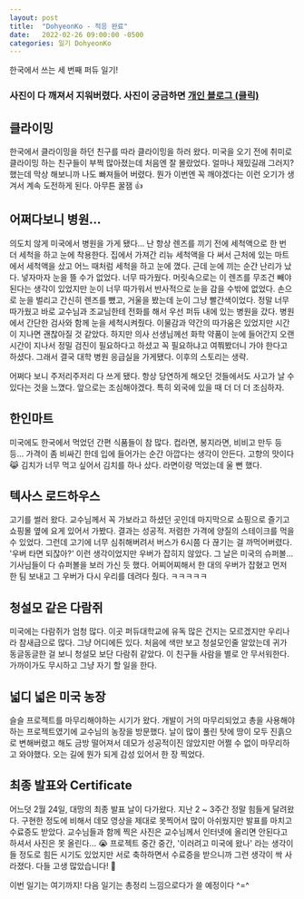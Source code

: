 ```yaml
---
layout: post
title:  "DohyeonKo - 적응 완료"
date:   2022-02-26 09:00:00 -0500
categories: 일기 DohyeonKo
---
```


한국에서 쓰는 세 번째 퍼듀 일기!

### 사진이 다 깨져서 지워버렸다. 사진이 궁금하면 [개인 블로그 (클릭)](https://codekodo.tistory.com/114)

## 클라이밍

한국에서 클라이밍을 하던 친구를 따라 클라이밍을 하러 왔다. 미국을 오기 전에 취미로 클라이밍 하는 친구들이 부쩍 많아졌는데 처음엔 잘 몰랐었다. 얼마나 재밌길래 그러지? 했는데 막상 해보니까 나도 빠져들어 버렸다. 뭔가 이번엔 꼭 깨야겠다는 이런 오기가 생겨서 계속 도전하게 된다. 아무튼 꿀잼 👍

## 어쩌다보니 병원...

의도치 않게 미국에서 병원을 가게 됐다... 난 항상 렌즈를 끼기 전에 세척액으로 한 번 더 세척을 하고 눈에 착용한다. 집에서 가져간 리뉴 세척액을 다 써서 근처에 있는 마트에서 세척액을 샀고 어느 때처럼 세척을 하고 눈에 꼈다. 근데 눈에 끼는 순간 난리가 났다. 넣자마자 눈을 뜰 수가 없었다. 너무 따가웠다. 머릿속으로는 이 렌즈를 무조건 빼야 된다는 생각이 있었지만 눈이 너무 따가워서 반사적으로 눈을 감을 수밖에 없었다. 손으로 눈을 벌리고 간신히 렌즈를 뺐고, 거울을 봤는데 눈이 그냥 빨간색이었다. 정말 너무 따가웠고 바로 교수님과 조교님한테 전화를 해서 우선 퍼듀 내에 있는 병원을 갔다. 병원에서 간단한 검사와 함께 눈을 세척시켜줬다. 이물감과 약간의 따가움은 있었지만 시간이 지나면 괜찮아질 것 같았다. 하지만 의사 선생님께선 화학 약품이 눈에 들어간지 오랜 시간이 지나서 정밀 검진이 필요하다고 하셨고 꼭 필요하냐고 여쭤봤더니 가야 한다고 하셨다. 그래서 결국 대학 병원 응급실을 가게됐다. 이후의 스토리는 생략.  
  
어쩌다 보니 주저리주저리 다 쓰게 됐다. 항상 당연하게 해오던 것들에서도 사고가 날 수 있다는 것을 느꼈다. 앞으로는 조심해야겠다. 특히 외국에 있을 때 더 더 더 조심하자.

## 한인마트

미국에도 한국에서 먹었던 간편 식품들이 참 많다. 컵라면, 봉지라면, 비비고 만두 등등... 가격이 좀 비싸긴 한데 입에 들어가는 순간 아깝다는 생각이 안든다. 고향의 맛이다 😹 김치가 너무 먹고 싶어서 김치를 하나 샀다. 라면이랑 먹었는데 울 뻔 했다.

## 텍사스 로드하우스

고기를 썰러 왔다. 교수님께서 꼭 가보라고 하셨던 곳인데 마지막으로 쇼핑으로 즐기고 쇼핑몰 옆에 요게 있어서 가봤다. 결과는 성공적. 저렴한 가격에 양질의 스테이크를 먹을 수 있었다. 그런데 고기에 너무 심취해버려서 버스가 6시쯤 다 끊기는 걸 까먹어버렸다. '우버 타면 되잖아?' 이런 생각이었지만 우버가 잡히지 않았다. 그 날은 미국의 슈퍼볼... 기사님들이 다 슈퍼볼을 보러 가신 듯 했다. 어찌어찌해서 한 대의 우버가 잡혔고 먼저 한 팀 보내고 그 우버가 다시 우리를 데려다 줬다. ㅋㅋㅋㅋㅋ

## 청설모 같은 다람쥐

미국에는 다람쥐가 엄청 많다. 이곳 퍼듀대학교에 유독 많은 건지는 모르겠지만 우리나라 참새급으로 많다. 그냥 어디에든 있다. 처음에 색만 보고 청설모인줄 알았는데 귀가 동글동글한 걸 보니 청설모 보단 다람쥐 같았다. 이 친구들 사람을 별로 안 무서워한다. 가까이가도 무시하고 그냥 자기 할 일을 한다.

## 넓디 넓은 미국 농장

슬슬 프로젝트를 마무리해야하는 시기가 왔다. 개발이 거의 마무리되었고 총을 사용해야 하는 프로젝트였기에 교수님의 농장을 방문했다. 날이 많이 풀린 탓에 땅이 모두 진흙으로 변해버렸고 해도 금방 떨어져서 데모가 성공적이진 않았지만 어쩔 수 없이 마무리하고 와야했다. 오는 길에 뭔가 되게 감성 있어서 한 장 찍었다.

## 최종 발표와 Certificate

어느덧 2월 24일, 대망의 최종 발표 날이 다가왔다. 지난 2 ~ 3주간 정말 힘들게 달려왔다. 구현한 정도에 비해서 데모 영상을 제대로 못찍어서 많이 아쉬웠지만 발표를 마치고 수료증도 받았다. 교수님들과 함께 찍은 사진은 교수님께서 인터넷에 올리면 안된다고 하셔서 사진은 못 올린다... 😭 프로젝트 중간 중간, '이러려고 미국에 왔나' 라는 생각이 들 정도로 힘든 시기도 있었지만 서로 축하하면서 수료증을 받으니까 그런 생각이 싹 사라졌다. 다들 고생 많았습니다! 👊

이번 일기는 여기까지! 다음 일기는 총정리 느낌으로다가 쓸 예정이다 ^=^
